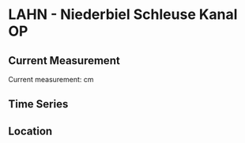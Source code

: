# LAHN - Niederbiel Schleuse Kanal OP

## Current Measurement

Current measurement: <Value topic="rivers/pegel-online/LAHN/Niederbiel_Schleuse_Kanal_OP/measurementValue"/> cm

## Time Series

<TimeSeries topic="rivers/pegel-online/LAHN/Niederbiel_Schleuse_Kanal_OP/measurementValue" period="week" />

## Location

<WorldMap>
  <Marker lat="50.547099682265326" lon="8.425670580629886" labelTopic="rivers/pegel-online/LAHN/Niederbiel_Schleuse_Kanal_OP" />
</WorldMap>

